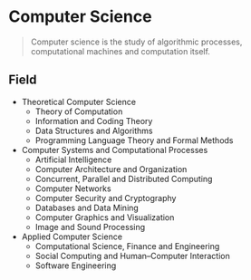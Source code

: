 # Computer Science

> Computer science is the study of algorithmic processes, computational machines and
> computation itself.

## Field

- Theoretical Computer Science
    - Theory of Computation
    - Information and Coding Theory
    - Data Structures and Algorithms
    - Programming Language Theory and Formal Methods
- Computer Systems and Computational Processes
    - Artificial Intelligence
    - Computer Architecture and Organization
    - Concurrent, Parallel and Distributed Computing
    - Computer Networks
    - Computer Security and Cryptography
    - Databases and Data Mining
    - Computer Graphics and Visualization
    - Image and Sound Processing
- Applied Computer Science
    - Computational Science, Finance and Engineering
    - Social Computing and Human–Computer Interaction
    - Software Engineering



